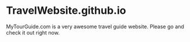 # TravelWebsite.github.io
MyTourGuide.com is a very awesome travel guide website. Please go and check it out right now.
